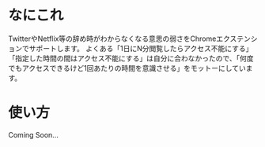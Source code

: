# なにこれ
TwitterやNetflix等の辞め時がわからなくなる意思の弱さをChromeエクステンションでサポートします。
よくある「1日にN分閲覧したらアクセス不能にする」「指定した時間の間はアクセス不能にする」は自分に合わなかったので、「何度でもアクセスできるけど1回あたりの時間を意識させる」をモットーにしています。

# 使い方
Coming Soon...
